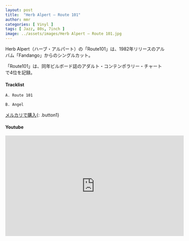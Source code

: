 ```yaml
---
layout: post
title:  "Herb Alpert – Route 101"
author: mmr
categories: [ Vinyl ]
tags: [ Jazz, 80s, 7inch ]
image: ../assets/images/Herb Alpert – Route 101.jpg
---
```


Herb Alpert（ハーブ・アルパート）の「Route101」は、1982年リリースのアルバム「Fandango」からのシングルカット。

「Route101」は、同年ビルボード誌のアダルト・コンテンポラリー・チャートで4位を記録。

#### Tracklist
```md
A. Route 101

B. Angel
```

[メルカリで購入](https://jp.mercari.com/item/m71588915850?afid=6142608987){: .button1}

#### Youtube
<iframe width="560" height="315" src="https://www.youtube.com/embed/5TTWzNmGx-o?si=k2UIZzttmRIfqlYi" title="YouTube video player" frameborder="0" allow="accelerometer; autoplay; clipboard-write; encrypted-media; gyroscope; picture-in-picture; web-share" referrerpolicy="strict-origin-when-cross-origin" allowfullscreen></iframe>